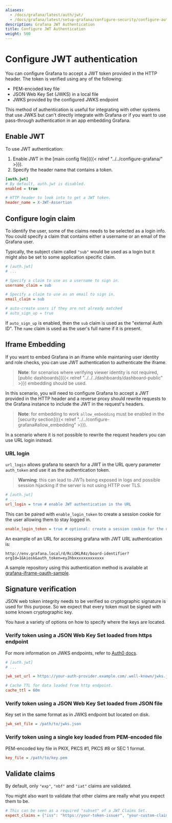 ```yaml
---
aliases:
  - /docs/grafana/latest/auth/jwt/
  - /docs/grafana/latest/setup-grafana/configure-security/configure-authentication/jwt/
description: Grafana JWT Authentication
title: Configure JWT Authentication
weight: 500
---
```


# Configure JWT authentication

You can configure Grafana to accept a JWT token provided in the HTTP header. The token is verified using any of the following:

- PEM-encoded key file
- JSON Web Key Set (JWKS) in a local file
- JWKS provided by the configured JWKS endpoint

This method of authentication is useful for integrating with other systems that
use JWKS but can't directly integrate with Grafana or if you want to use pass-through
authentication in an app embedding Grafana.

## Enable JWT

To use JWT authentication:

1. Enable JWT in the [main config file]({{< relref "../../configure-grafana/" >}}).
1. Specify the header name that contains a token.

```ini
[auth.jwt]
# By default, auth.jwt is disabled.
enabled = true

# HTTP header to look into to get a JWT token.
header_name = X-JWT-Assertion
```

## Configure login claim

To identify the user, some of the claims needs to be selected as a login info. You could specify a claim that contains either a username or an email of the Grafana user.

Typically, the subject claim called `"sub"` would be used as a login but it might also be set to some application specific claim.

```ini
# [auth.jwt]
# ...

# Specify a claim to use as a username to sign in.
username_claim = sub

# Specify a claim to use as an email to sign in.
email_claim = sub

# auto-create users if they are not already matched
# auto_sign_up = true
```

If `auto_sign_up` is enabled, then the `sub` claim is used as the "external Auth ID". The `name` claim is used as the user's full name if it is present.

## Iframe Embedding

If you want to embed Grafana in an iframe while maintaning user identity and role checks,
you can use JWT authentication to authenticate the iframe.

> **Note**: for scenarios where verifying viewer identity is not required,
> [public dashboards]({{< relref "../../../dashboards/dashboard-public" >}}) embedding should be used.

In this scenario, you will need to configure Grafana to accept a JWT
provided in the HTTP header and a reverse proxy should rewrite requests to the
Grafana instance to include the JWT in the request's headers.

> **Note**: for embedding to work `allow_embedding` must be enabled in the [security section]({{< relref "../../configure-grafana#allow_embedding" >}}).

In a scenario where it is not possible to rewrite the request headers you
can use URL login instead.

### URL login

`url_login` allows grafana to search for a JWT in the URL query parameter
`auth_token` and use it as the authentication token.

> **Warning**: this can lead to JWTs being exposed in logs and possible session hijacking if the server is not
> using HTTP over TLS.

```ini
# [auth.jwt]
# ...
url_login = true # enable JWT authentication in the URL
```

This can be paired with `enable_login_token` to create a session cookie for the user
allowing them to stay logged in.

```ini
enable_login_token = true # optional: create a session cookie for the user
```

An example of an URL for accessing grafana with JWT URL authentication is:

```
http://env.grafana.local/d/RciOKLR4z/board-identifier?orgId=1&kiosk&auth_token=eyJhbxxxxxxxxxxxxx
```

A sample repository using this authentication method is available
at [grafana-iframe-oauth-sample](https://github.com/grafana/grafana-iframe-oauth-sample).

## Signature verification

JSON web token integrity needs to be verified so cryptographic signature is used for this purpose. So we expect that every token must be signed with some known cryptographic key.

You have a variety of options on how to specify where the keys are located.

### Verify token using a JSON Web Key Set loaded from https endpoint

For more information on JWKS endpoints, refer to [Auth0 docs](https://auth0.com/docs/tokens/json-web-tokens/json-web-key-sets).

```ini
# [auth.jwt]
# ...

jwk_set_url = https://your-auth-provider.example.com/.well-known/jwks.json

# Cache TTL for data loaded from http endpoint.
cache_ttl = 60m
```

### Verify token using a JSON Web Key Set loaded from JSON file

Key set in the same format as in JWKS endpoint but located on disk.

```ini
jwk_set_file = /path/to/jwks.json
```

### Verify token using a single key loaded from PEM-encoded file

PEM-encoded key file in PKIX, PKCS #1, PKCS #8 or SEC 1 format.

```ini
key_file = /path/to/key.pem
```

## Validate claims

By default, only `"exp"`, `"nbf"` and `"iat"` claims are validated.

You might also want to validate that other claims are really what you expect them to be.

```ini
# This can be seen as a required "subset" of a JWT Claims Set.
expect_claims = {"iss": "https://your-token-issuer", "your-custom-claim": "foo"}
```
